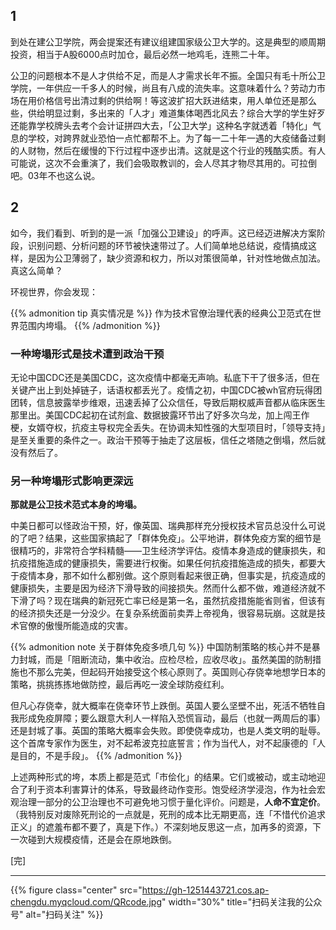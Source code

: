 
## 1

到处在建公卫学院，两会提案还有建议组建国家级公卫大学的。这是典型的顺周期投资，相当于A股6000点时加仓，最后必然一地鸡毛，连熊二十年。

公卫的问题根本不是人才供给不足，而是人才需求长年不振。全国只有毛十所公卫学院，一年供应一千多人的时候，尚且有八成的流失率。这意味着什么？劳动力市场在用价格信号出清过剩的供给啊！等这波扩招大跃进结束，用人单位还是那么些，供给明显过剩，多出来的「人才」难道集体喝西北风去？综合大学的学生好歹还能靠学校牌头去考个会计证拼四大去，「公卫大学」这种名字就透着「特化」气息的学校，对跨界就业恐怕一点忙都帮不上。为了每一二十年一遇的大疫储备过剩的人财物，然后在缓慢的下行过程中逐步出清。这就是这个行业的残酷实质。有人可能说，这次不会重演了，我们会吸取教训的，会人尽其才物尽其用的。可拉倒吧。03年不也这么说。

<!--more-->

## 2

如今，我们看到、听到的是一派「加强公卫建设」的呼声。这已经迈进解决方案阶段，识别问题、分析问题的环节被快速带过了。人们简单地总结说，疫情搞成这样，是因为公卫薄弱了，缺少资源和权力，所以对策很简单，针对性地做点加法。真这么简单？

环视世界，你会发现：

{{% admonition tip 真实情况是 %}}
作为技术官僚治理代表的经典公卫范式在世界范围内垮塌。
{{% /admonition %}}

### 一种垮塌形式是技术遭到政治干预

无论中国CDC还是美国CDC，这次疫情中都毫无声响。私底下干了很多活，但在关键产出上到处掉链子，话语权都丢光了。疫情之初，中国CDC被wh官府玩得团团转，信息披露举步维艰，迅速丢掉了公众信任，导致后期权威声音都从临床医生那里出。美国CDC起初在试剂盒、数据披露环节出了好多次乌龙，加上闯王作梗，女婿夺权，抗疫主导权完全丢失。在协调未知性强的大型项目时，「领导支持」是至关重要的条件之一。政治干预等于抽走了这层板，信任之塔随之倒塌，然后就没有然后了。

### 另一种垮塌形式影响更深远

**那就是公卫技术范式本身的垮塌。**

中美日都可以怪政治干预，好，像英国、瑞典那样充分授权技术官员总没什么可说的了吧？结果，这些国家搞起了「群体免疫」。公平地讲，群体免疫方案的细节是很精巧的，非常符合学科精髓——卫生经济学评估。疫情本身造成的健康损失，和抗疫措施造成的健康损失，需要进行权衡。如果任何抗疫措施造成的损失，都要大于疫情本身，那不如什么都别做。这个原则看起来很正确，但事实是，抗疫造成的健康损失，主要是因为经济下滑导致的间接损失。然而什么都不做，难道经济就不下滑了吗？现在瑞典的新冠死亡率已经是第一名，虽然抗疫措施能省则省，但该有的经济损失还是一分没少。在复杂系统面前卖弄上帝视角，很容易玩崩。这就是技术官僚的傲慢所能造成的灾害。

{{% admonition note 关于群体免疫多喷几句 %}}
中国防制策略的核心并不是暴力封城，而是「阻断流动，集中收治。应检尽检，应收尽收」。虽然美国的防制措施也不那么完美，但起码开始接受这个核心原则了。英国则心存侥幸地想学日本的策略，挑挑拣拣地做防控，最后再吃一波全球防疫红利。

但凡心存侥幸，就大概率在侥幸环节上跌倒。英国人要么坚壁不出，死活不牺牲自我形成免疫屏障；要么跟意大利人一样陷入恐慌盲动，最后（也就一两周后的事）还是封城了事。英国的策略大概率会失败。即使侥幸成功，也是人类文明的耻辱。这个首席专家作为医生，对不起希波克拉底誓言；作为当代人，对不起康德的「人是目的，不是手段」。
{{% /admonition %}}

上述两种形式的垮，本质上都是范式「市侩化」的结果。它们或被动，或主动地迎合了利于资本利害算计的体系，导致最终动作变形。饱受经济学浸泡，作为社会宏观治理一部分的公卫治理也不可避免地习惯于量化评价。问题是，**人命不宜定价**。（我特别反对废除死刑论的一点就是，死刑的成本比无期更高，连「不惜代价追求正义」的遮羞布都不要了，真是下作。）不深刻地反思这一点，加再多的资源，下一次碰到大规模疫情，还是会在原地跌倒。

[完]

---

<!-- {% raw %} -->
{{% figure class="center" src="https://gh-1251443721.cos.ap-chengdu.myqcloud.com/QRcode.jpg" width="30%" title="扫码关注我的公众号" alt="扫码关注" %}}
<!-- {% endraw %} -->